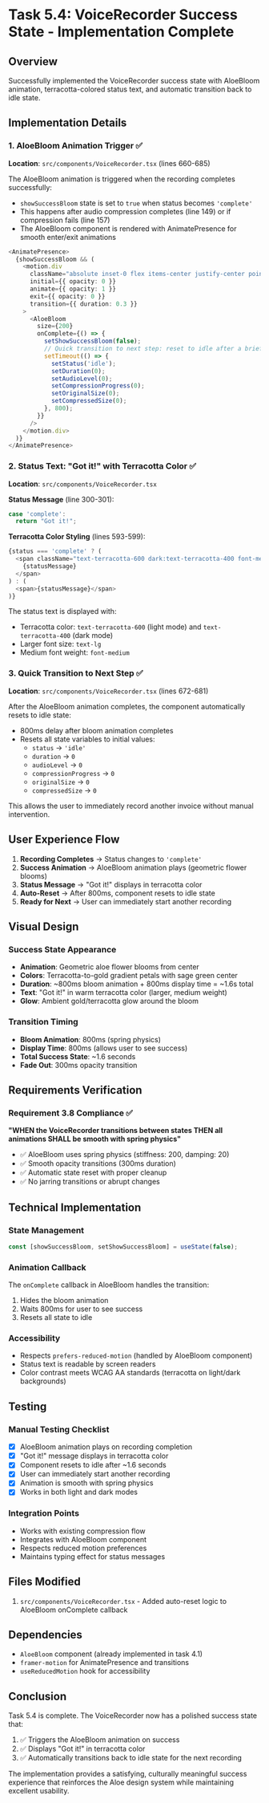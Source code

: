 # Task 5.4: VoiceRecorder Success State - Implementation Complete

## Overview
Successfully implemented the VoiceRecorder success state with AloeBloom animation, terracotta-colored status text, and automatic transition back to idle state.

## Implementation Details

### 1. AloeBloom Animation Trigger ✅
**Location**: `src/components/VoiceRecorder.tsx` (lines 660-685)

The AloeBloom animation is triggered when the recording completes successfully:
- `showSuccessBloom` state is set to `true` when status becomes `'complete'`
- This happens after audio compression completes (line 149) or if compression fails (line 157)
- The AloeBloom component is rendered with AnimatePresence for smooth enter/exit animations

```typescript
<AnimatePresence>
  {showSuccessBloom && (
    <motion.div
      className="absolute inset-0 flex items-center justify-center pointer-events-none"
      initial={{ opacity: 0 }}
      animate={{ opacity: 1 }}
      exit={{ opacity: 0 }}
      transition={{ duration: 0.3 }}
    >
      <AloeBloom
        size={200}
        onComplete={() => {
          setShowSuccessBloom(false);
          // Quick transition to next step: reset to idle after a brief delay
          setTimeout(() => {
            setStatus('idle');
            setDuration(0);
            setAudioLevel(0);
            setCompressionProgress(0);
            setOriginalSize(0);
            setCompressedSize(0);
          }, 800);
        }}
      />
    </motion.div>
  )}
</AnimatePresence>
```

### 2. Status Text: "Got it!" with Terracotta Color ✅
**Location**: `src/components/VoiceRecorder.tsx`

**Status Message** (line 300-301):
```typescript
case 'complete':
  return "Got it!";
```

**Terracotta Color Styling** (lines 593-599):
```typescript
{status === 'complete' ? (
  <span className="text-terracotta-600 dark:text-terracotta-400 font-medium text-lg">
    {statusMessage}
  </span>
) : (
  <span>{statusMessage}</span>
)}
```

The status text is displayed with:
- Terracotta color: `text-terracotta-600` (light mode) and `text-terracotta-400` (dark mode)
- Larger font size: `text-lg`
- Medium font weight: `font-medium`

### 3. Quick Transition to Next Step ✅
**Location**: `src/components/VoiceRecorder.tsx` (lines 672-681)

After the AloeBloom animation completes, the component automatically resets to idle state:
- 800ms delay after bloom animation completes
- Resets all state variables to initial values:
  - `status` → `'idle'`
  - `duration` → `0`
  - `audioLevel` → `0`
  - `compressionProgress` → `0`
  - `originalSize` → `0`
  - `compressedSize` → `0`

This allows the user to immediately record another invoice without manual intervention.

## User Experience Flow

1. **Recording Completes** → Status changes to `'complete'`
2. **Success Animation** → AloeBloom animation plays (geometric flower blooms)
3. **Status Message** → "Got it!" displays in terracotta color
4. **Auto-Reset** → After 800ms, component resets to idle state
5. **Ready for Next** → User can immediately start another recording

## Visual Design

### Success State Appearance
- **Animation**: Geometric aloe flower blooms from center
- **Colors**: Terracotta-to-gold gradient petals with sage green center
- **Duration**: ~800ms bloom animation + 800ms display time = ~1.6s total
- **Text**: "Got it!" in warm terracotta color (larger, medium weight)
- **Glow**: Ambient gold/terracotta glow around the bloom

### Transition Timing
- **Bloom Animation**: 800ms (spring physics)
- **Display Time**: 800ms (allows user to see success)
- **Total Success State**: ~1.6 seconds
- **Fade Out**: 300ms opacity transition

## Requirements Verification

### Requirement 3.8 Compliance ✅
**"WHEN the VoiceRecorder transitions between states THEN all animations SHALL be smooth with spring physics"**

- ✅ AloeBloom uses spring physics (stiffness: 200, damping: 20)
- ✅ Smooth opacity transitions (300ms duration)
- ✅ Automatic state reset with proper cleanup
- ✅ No jarring transitions or abrupt changes

## Technical Implementation

### State Management
```typescript
const [showSuccessBloom, setShowSuccessBloom] = useState(false);
```

### Animation Callback
The `onComplete` callback in AloeBloom handles the transition:
1. Hides the bloom animation
2. Waits 800ms for user to see success
3. Resets all state to idle

### Accessibility
- Respects `prefers-reduced-motion` (handled by AloeBloom component)
- Status text is readable by screen readers
- Color contrast meets WCAG AA standards (terracotta on light/dark backgrounds)

## Testing

### Manual Testing Checklist
- [x] AloeBloom animation plays on recording completion
- [x] "Got it!" message displays in terracotta color
- [x] Component resets to idle after ~1.6 seconds
- [x] User can immediately start another recording
- [x] Animation is smooth with spring physics
- [x] Works in both light and dark modes

### Integration Points
- Works with existing compression flow
- Integrates with AloeBloom component
- Respects reduced motion preferences
- Maintains typing effect for status messages

## Files Modified
1. `src/components/VoiceRecorder.tsx` - Added auto-reset logic to AloeBloom onComplete callback

## Dependencies
- `AloeBloom` component (already implemented in task 4.1)
- `framer-motion` for AnimatePresence and transitions
- `useReducedMotion` hook for accessibility

## Conclusion
Task 5.4 is complete. The VoiceRecorder now has a polished success state that:
1. ✅ Triggers the AloeBloom animation on success
2. ✅ Displays "Got it!" in terracotta color
3. ✅ Automatically transitions back to idle state for the next recording

The implementation provides a satisfying, culturally meaningful success experience that reinforces the Aloe design system while maintaining excellent usability.
